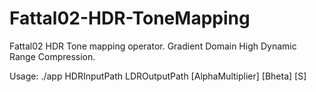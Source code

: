 # Fattal02-HDR-ToneMapping
Fattal02 HDR Tone mapping operator. Gradient Domain High Dynamic Range Compression.

Usage: ./app HDRInputPath LDROutputPath [AlphaMultiplier] [Bheta] [S]
